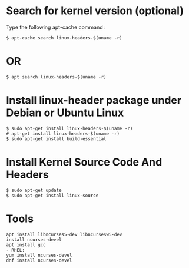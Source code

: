 # Search for kernel version (optional)

Type the following apt-cache command :

```
$ apt-cache search linux-headers-$(uname -r)
```

# OR

```
$ apt search linux-headers-$(uname -r)
```
# Install linux-header package under Debian or Ubuntu Linux

```
$ sudo apt-get install linux-headers-$(uname -r)
# apt-get install linux-headers-$(uname -r)
$ sudo apt-get install build-essential

```

#  Install Kernel Source Code And Headers

```
$ sudo apt-get update
$ sudo apt-get install linux-source 
```
# Tools
```
apt install libncurses5-dev libncursesw5-dev
install ncurses-devel
apt install gcc
- RHEL:
yum install ncurses-devel
dnf install ncurses-devel
```


